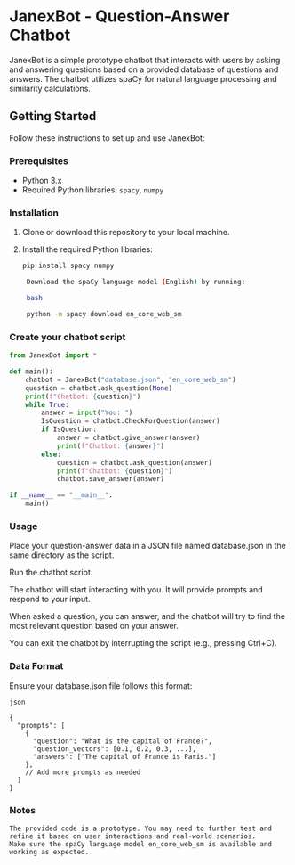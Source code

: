 # JanexBot - Question-Answer Chatbot

JanexBot is a simple prototype chatbot that interacts with users by asking and answering questions based on a provided database of questions and answers. The chatbot utilizes spaCy for natural language processing and similarity calculations.

## Getting Started

Follow these instructions to set up and use JanexBot:

### Prerequisites

- Python 3.x
- Required Python libraries: `spacy`, `numpy`

### Installation

1. Clone or download this repository to your local machine.

2. Install the required Python libraries:
   ```bash
   pip install spacy numpy

    Download the spaCy language model (English) by running:

    bash

    python -m spacy download en_core_web_sm
    ```
### Create your chatbot script

```python
from JanexBot import *

def main():
    chatbot = JanexBot("database.json", "en_core_web_sm")
    question = chatbot.ask_question(None)
    print(f"Chatbot: {question}")
    while True:
        answer = input("You: ")
        IsQuestion = chatbot.CheckForQuestion(answer)
        if IsQuestion:
            answer = chatbot.give_answer(answer)
            print(f"Chatbot: {answer}")
        else:
            question = chatbot.ask_question(answer)
            print(f"Chatbot: {question}")
            chatbot.save_answer(answer)

if __name__ == "__main__":
    main()
```

### Usage

  Place your question-answer data in a JSON file named database.json in the same directory as the script.

  Run the chatbot script.

  The chatbot will start interacting with you. It will provide prompts and respond to your input.

  When asked a question, you can answer, and the chatbot will try to find the most relevant question based on your answer.

  You can exit the chatbot by interrupting the script (e.g., pressing Ctrl+C).

### Data Format

Ensure your database.json file follows this format:
```
json

{
  "prompts": [
    {
      "question": "What is the capital of France?",
      "question_vectors": [0.1, 0.2, 0.3, ...],
      "answers": ["The capital of France is Paris."]
    },
    // Add more prompts as needed
  ]
}
```
### Notes

    The provided code is a prototype. You may need to further test and refine it based on user interactions and real-world scenarios.
    Make sure the spaCy language model en_core_web_sm is available and working as expected.
